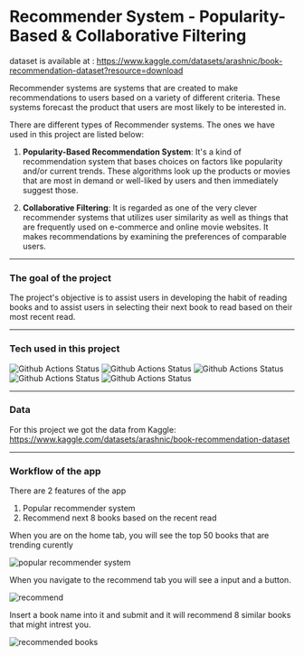 # Recommender System - Popularity-Based & Collaborative Filtering

dataset is available at : https://www.kaggle.com/datasets/arashnic/book-recommendation-dataset?resource=download


Recommender systems are systems that are created to make recommendations to users based on a variety of different criteria. These systems forecast the product that users are most likely to be interested in.

There are different types of Recommender systems. The ones we have used in this project are listed below:

1. <b>Popularity-Based Recommendation System</b>: It's a kind of recommendation system that bases choices on factors like popularity and/or current trends. These algorithms look up the products or movies that are most in demand or well-liked by users and then immediately suggest those.

2. <b>Collaborative Filtering</b>: It is regarded as one of the very clever recommender systems that utilizes user similarity as well as things that are frequently used on e-commerce and online movie websites. It makes recommendations by examining the preferences of comparable users.

---

### The goal of the project

The project's objective is to assist users in developing the habit of reading books and to assist users in selecting their next book to read based on their most recent read.

---

### Tech used in this project

![Github Actions Status](https://img.shields.io/badge/Python-blue)
![Github Actions Status](https://img.shields.io/badge/Jupyter_notebook-blue) 
![Github Actions Status](https://img.shields.io/badge/Flask-blue) 
![Github Actions Status](https://img.shields.io/badge/HTML-blue) 
![Github Actions Status](https://img.shields.io/badge/CSS-blue)

---

### Data

For this project we got the data from Kaggle: https://www.kaggle.com/datasets/arashnic/book-recommendation-dataset

---

### Workflow of the app

There are 2 features of the app
1. Popular recommender system
2. Recommend next 8 books based on the recent read

When you are on the home tab, you will see the top 50 books that are trending curently

![popular recommender system](https://user-images.githubusercontent.com/35398605/210285359-1e5e6d17-4b27-4d46-9286-507632f50ea2.JPG)


When you navigate to the recommend tab you will see a input and a button.

![recommend](https://user-images.githubusercontent.com/35398605/210285582-5b051920-a4b1-42ec-a77d-9f66f077a505.JPG)


Insert a book name into it and submit and it will recommend 8 similar books that might intrest you.

![recommended books](https://user-images.githubusercontent.com/35398605/210285588-232e9578-b71f-4b71-af20-6632250bdd26.JPG)

